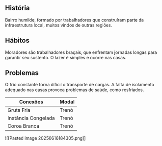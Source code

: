 ## História  
Bairro humilde, formado por trabalhadores que construíram parte da infraestrutura local, muitos vindos de outras regiões.

## Hábitos  
Moradores são trabalhadores braçais, que enfrentam jornadas longas para garantir seu sustento. O lazer é simples e ocorre nas casas.

## Problemas  
O frio constante torna difícil o transporte de cargas. A falta de isolamento adequado nas casas provoca problemas de saúde, como resfriados.

| Conexões            | Modal |
| ------------------- | ----- |
| Gruta Fria          | Trenó |
| Instância Congelada | Trenó |
| Coroa Branca        | Trenó |
![[Pasted image 20250616184305.png]]